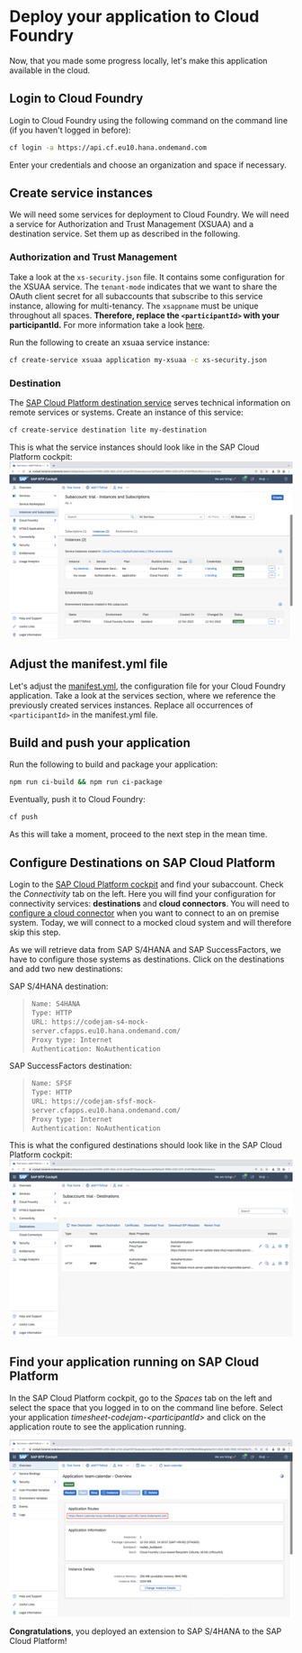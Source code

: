# Deploy your application to Cloud Foundry
Now, that you made some progress locally, let's make this application available in the cloud.

## Login to Cloud Foundry
Login to Cloud Foundry using the following command on the command line (if you haven't logged in before):

```sh
cf login -a https://api.cf.eu10.hana.ondemand.com
```

Enter your credentials and choose an organization and space if necessary.

## Create service instances
We will need some services for deployment to Cloud Foundry. We will need a service for Authorization and Trust Management (XSUAA) and a destination service. Set them up as described in the following.

### Authorization and Trust Management
Take a look at the `xs-security.json` file. It contains some configuration for the XSUAA service. The `tenant-mode` indicates that we want to share the OAuth client secret for all subaccounts that subscribe to this service instance, allowing for multi-tenancy. The `xsappname` must be unique throughout all spaces. **Therefore, replace the `<participantId>` with your participantId.**
For more information take a look [here](https://help.sap.com/viewer/4505d0bdaf4948449b7f7379d24d0f0d/2.0.03/en-US/3bfb120045694e21bfadb1344a693d1f.html).

Run the following to create an xsuaa service instance:
```sh
cf create-service xsuaa application my-xsuaa -c xs-security.json
```

### Destination
The [SAP Cloud Platform destination service](https://help.sap.com/viewer/cca91383641e40ffbe03bdc78f00f681/Cloud/en-US/34010ace6ac84574a4ad02f5055d3597.html) serves technical information on remote services or systems. Create an instance of this service:
```sh
cf create-service destination lite my-destination
```

This is what the service instances should look like in the SAP Cloud Platform cockpit:
![SCP Services](images/scp-services.png)

## Adjust the manifest.yml file
Let's adjust the [manifest.yml](../manifest.yml), the configuration file for your Cloud Foundry application.
Take a look at the services section, where we reference the previously created services instances.
Replace all occurrences of `<participantId>` in the manifest.yml file.

## Build and push your application
Run the following to build and package your application:
```sh
npm run ci-build && npm run ci-package
```

Eventually, push it to Cloud Foundry:
```sh
cf push
```
As this will take a moment, proceed to the next step in the mean time.

## Configure Destinations on SAP Cloud Platform
Login to the [SAP Cloud Platform cockpit](https://cockpit.hanatrial.ondemand.com/cockpit/#/home/trialhome) and find your subaccount. Check the *Connectivity* tab on the left. Here you will find your configuration for connectivity services: **destinations** and **cloud connectors**.
You will need to [configure a cloud connector](https://help.sap.com/viewer/cca91383641e40ffbe03bdc78f00f681/Cloud/en-US/e6c7616abb5710148cfcf3e75d96d596.html) when you want to connect to an on premise system. Today, we will connect to a mocked cloud system and will therefore skip this step.

As we will retrieve data from SAP S/4HANA and SAP SuccessFactors, we have to configure those systems as destinations.
Click on the destinations and add two new destinations:

SAP S/4HANA destination:
> ```
> Name: S4HANA
> Type: HTTP
> URL: https://codejam-s4-mock-server.cfapps.eu10.hana.ondemand.com/
> Proxy type: Internet
> Authentication: NoAuthentication
>```

SAP SuccessFactors destination:
> ```
> Name: SFSF
> Type: HTTP
> URL: https://codejam-sfsf-mock-server.cfapps.eu10.hana.ondemand.com/
> Proxy type: Internet
> Authentication: NoAuthentication
>```

This is what the configured destinations should look like in the SAP Cloud Platform cockpit:
![SCP Destinations](images/scp-destinations.png)


## Find your application running on SAP Cloud Platform
In the SAP Cloud Platform cockpit, go to the *Spaces* tab on the left and select the space that you logged in to on the command line before. Select your application *timesheet-codejam-\<participantId>* and click on the application route to see the application running.

![SCP Application](images/scp-application.png)

**Congratulations**, you deployed an extension to SAP S/4HANA to the SAP Cloud Platform!
